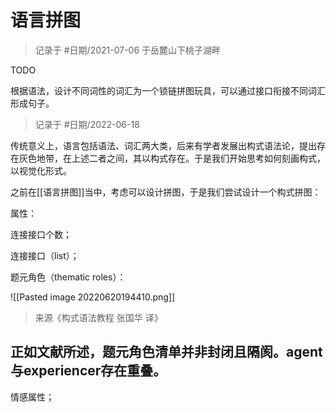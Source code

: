# 语言拼图

> 记录于 #日期/2021-07-06 于岳麓山下桃子湖畔

TODO

根据语法，设计不同词性的词汇为一个锁链拼图玩具，可以通过接口衔接不同词汇形成句子。

> 记录于 #日期/2022-06-18 

传统意义上，语言包括语法、词汇两大类，后来有学者发展出构式语法论，提出存在灰色地带，在上述二者之间，其以构式存在。于是我们开始思考如何刻画构式，以视觉化形式。

之前在[[语言拼图]]当中，考虑可以设计拼图，于是我们尝试设计一个构式拼图：


属性：

连接接口个数；

连接接口（list）；

题元角色（thematic roles）：


![[Pasted image 20220620194410.png]]
> 来源《构式语法教程 张国华 译》

正如文献所述，题元角色清单并非封闭且隔阂。agent与experiencer存在重叠。
- 

情感属性；









